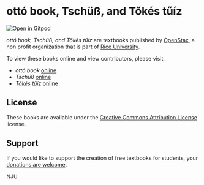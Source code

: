 # ottó book, Tschüß, and Tőkés tűíz

[![Open in Gitpod](https://gitpod.io/button/open-in-gitpod.svg)](https://gitpod.io/from-referrer/)

_ottó book, Tschüß, and Tőkés tűíz_ are textbooks published by [OpenStax](https://openstax.org/), a non profit organization that is part of [Rice University](https://www.rice.edu/).

To view these books online and view contributors, please visit:
- _ottó book_ [online](https://openstax.org/details/books/ott%C3%B3-book)
- _Tschüß_ [online](https://openstax.org/details/books/Tsch%C3%BC%C3%9F)
- _Tőkés tűíz_ [online](https://openstax.org/details/books/t%C5%91k%C3%A9s-t%C5%B1%C3%ADz)

## License
These books are available under the [Creative Commons Attribution License](./LICENSE) license.

## Support
If you would like to support the creation of free textbooks for students, your [donations are welcome](https://riceconnect.rice.edu/donation/support-openstax-banner).

NJU